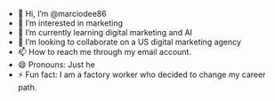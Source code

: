 - 👋 Hi, I’m @marciodee86
- 👀 I’m interested in marketing
- 🌱 I’m currently learning digital marketing and AI
- 💞️ I’m looking to collaborate on a US digital marketing agency
- 📫 How to reach me through my email account.
- 😄 Pronouns: Just he
- ⚡ Fun fact: I am a factory worker who decided to change my career path.

<!---
marciodee86/marciodee86 is a ✨ special ✨ repository because its `README.md` (this file) appears on your GitHub profile.
You can click the Preview link to take a look at your changes.
--->
